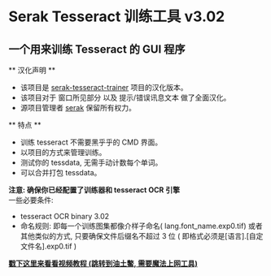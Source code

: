 # Serak Tesseract 训练工具 v3.02 #
## 一个用来训练 Tesseract 的 GUI 程序 ##

** 汉化声明 **

* 该项目是 [serak-tesseract-trainer](https://github.com/serak/serak-tesseract-trainer) 项目的汉化版本。
* 该项目对于 窗口所见部分 以及 提示/错误讯息文本 做了全面汉化。
* 源项目管理者 [serak](https://github.com/serak) 保留所有权力。

** 特点 **

  * 训练 tesseract 不需要黑乎乎的 CMD 界面。
  * 以项目的方式来管理训练。
  * 测试你的 tessdata, 无需手动计数每个单词。
  * 可以合并打包 tessdata。

**注意: 确保你已经配置了训练器和 tesseract OCR 引擎**
<br>一些必要条件:<br>
<ul><li>tesseract OCR binary 3.02<br>
</li><li>命名规则: 即每一个训练图集都像介样子命名( lang.font_name.exp0.tif) 或者其他类似的方式, 只要确保文件后缀名不超过 3 位 ( 即格式必须是[语言].[自定文件名].exp0.tif )<br>
</li></ul>

<a href='http://www.youtube.com/watch?v=47rgBL9NZkM'><b>戳下这里来看看视频教程 (跳转到油土鳖, 需要魔法上网工具)</b></a>
